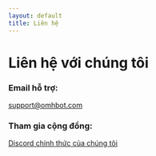 ```yaml
---
layout: default
title: Liên hệ
---
```


# Liên hệ với chúng tôi

### Email hỗ trợ:
[support@omhbot.com](mailto:support@omhbot.com)

### Tham gia cộng đồng:
[Discord chính thức của chúng tôi](https://discord.gg/evxSDHQu5N)
